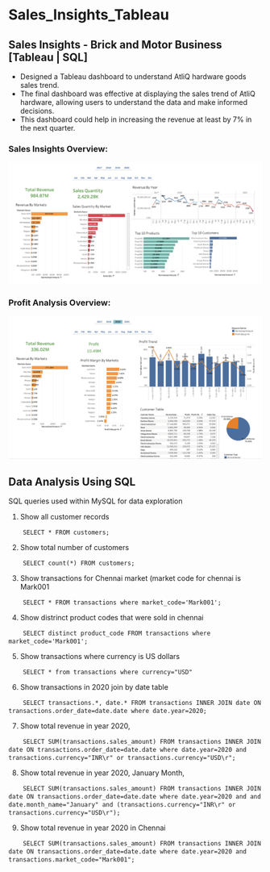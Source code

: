 # Sales_Insights_Tableau

## Sales Insights - Brick and Motor Business [Tableau | SQL]

- Designed a Tableau dashboard to understand AtliQ hardware goods sales trend.
- The final dashboard was effective at displaying the sales trend of AtliQ hardware, allowing users to understand the data and make informed decisions.
- This dashboard could help in increasing the revenue at least by 7% in the next quarter.

### Sales Insights Overview: 

![alt text](https://github.com/RathanRaju/Sales_Insights_Tableau/blob/main/Dashboard_Overview.png "Dashboard Overview")


### Profit Analysis Overview:

![alt text](https://github.com/RathanRaju/Sales_Insights_Tableau/blob/main/Profit_Analysis.png "Profit Analysis Overview")


## Data Analysis Using SQL

SQL queries used within MySQL for data exploration

1. Show all customer records
```
    SELECT * FROM customers;
```
2. Show total number of customers
```
    SELECT count(*) FROM customers;
```
3. Show transactions for Chennai market (market code for chennai is Mark001
```
    SELECT * FROM transactions where market_code='Mark001';
```
4. Show distrinct product codes that were sold in chennai
```
    SELECT distinct product_code FROM transactions where market_code='Mark001';
```
5. Show transactions where currency is US dollars
```
    SELECT * from transactions where currency="USD"
```
6. Show transactions in 2020 join by date table
```
    SELECT transactions.*, date.* FROM transactions INNER JOIN date ON transactions.order_date=date.date where date.year=2020;
```
7. Show total revenue in year 2020,
```
    SELECT SUM(transactions.sales_amount) FROM transactions INNER JOIN date ON transactions.order_date=date.date where date.year=2020 and       transactions.currency="INR\r" or transactions.currency="USD\r";
```
8. Show total revenue in year 2020, January Month,
```
    SELECT SUM(transactions.sales_amount) FROM transactions INNER JOIN date ON transactions.order_date=date.date where date.year=2020 and and   date.month_name="January" and (transactions.currency="INR\r" or transactions.currency="USD\r");
```
9. Show total revenue in year 2020 in Chennai
```
    SELECT SUM(transactions.sales_amount) FROM transactions INNER JOIN date ON transactions.order_date=date.date where date.year=2020 and transactions.market_code="Mark001";
```
